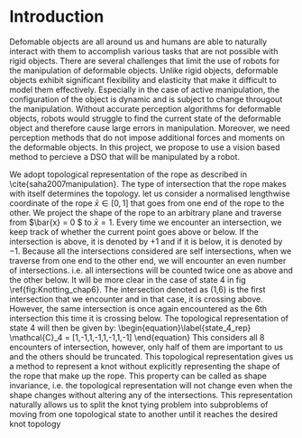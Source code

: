 # Introduction
Defomable objects are all around us and humans are able to naturally interact with them to accomplish various tasks that are not possible with rigid objects. There are several challenges that limit the use of robots for the manipulation of deformable objects. Unlike rigid objects, deformable objects exhibit significant flexibility and elasticity that make it difficult to model them effectively. Especially in the case of active manipulation, the configuration of the object is dynamic and is subject to change througout the manipulation. Without accurate perception algorithms for deformable objects, robots would struggle to find the current state of the deformable object and therefore cause large errors in manipulation. Moreover, we need perception methods that do not impose additional forces and moments on the deformable objects. In this project, we propose to use a vision based method to percieve a DSO that will be manipulated by a robot. 

We adopt topological representation of the rope as described in \cite{saha2007manipulation}. The type of intersection that the rope makes with itself determines the topology. let us consider a normalised lengthwise coordinate of the rope $\bar{x}\in[0,1]$ that goes from one end of the rope to the other. We project the shape of the rope to an arbitrary plane and traverse from $\bar{x} = 0 $ to $\bar{x} = 1$. Every time we encounter an intersection, we keep track of whether the current point goes above or below. If the intersection is above, it is denoted by $+1$ and if it is below, it is denoted by $-1$. Because all the intersections considered are self intersections, when we traverse from one end to the other end, we will encounter an even number of intersections. i.e. all intersections will be counted twice one as above and the other below. It will be more clear in the case of state 4 in fig \ref{fig:Knotting_chap6}. The intersection denoted as (1,6) is the first intersection that we encounter and in that case, it is crossing above. However, the same intersection is once again encountered as the 6th intersection this time it is crossing below. The topological representation of state 4 will then be given by:
\begin{equation}\label{state_4_rep}
    \mathcal{C}_4 = [1,-1,1,-1,1,-1,1,-1]
\end{equation}
This considers all 8 encounters of intersection, however, only half of them are important to us and the others should be truncated. This topological representation gives us a method to represent a knot without explicitly representing the shape of the rope that make up the rope. This property can be called as shape invariance, i.e. the topological representation will not change even when the shape changes without altering any of the intersections. This representation naturally allows us to split the knot tying problem into subproblems of moving from one topological state to another until it reaches the desired knot topology

